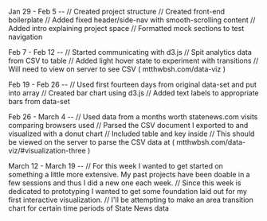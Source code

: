 Jan 29 - Feb 5 --
// Created project structure // Created front-end boilerplate // Added fixed header/side-nav with smooth-scrolling content // Added intro explaining project space // Formatted mock sections to test navigation

Feb 7 - Feb 12 --
// Started communicating with d3.js // Spit analytics data from CSV to table // Added light hover state to experiment with transitions // Will need to view on server to see CSV ( mtthwbsh.com/data-viz )

Feb 19 - Feb 26 --
// Used first fourteen days from original data-set and put into array // Created bar chart using d3.js // Added text labels to appropriate bars from data-set

Feb 26 - March 4 --
// Used data from a months worth statenews.com visits comparing browsers used // Parsed the CSV document I exported to and visualized with a donut chart // Included table and key inside // This should be viewed on the server to parse the CSV data at ( mtthwbsh.com/data-viz/#visualization-three )

March 12 - March 19 --
// For this week I wanted to get started on something a little more extensive. My past projects have been doable in a few sessions and thus I did a new one each week. // Since this week is dedicated to prototyping I wanted to get some foundation laid out for my first interactive visualization. // I'll be attempting to make an area transition chart for certain time periods of State News data
